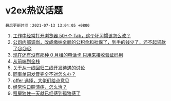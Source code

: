 # v2ex热议话题

`最后更新时间：2021-07-13 13:04:05 +0800`

1. [工作中经常打开浏览器 50+个 Tab，这个坏习惯该怎么改？](https://www.v2ex.com/t/789057)
1. [公司内部调岗，改成缴纳全额的公积金和社保了，到手的钱少了，还不起贷款了😢😢😢](https://www.v2ex.com/t/789168)
1. [现在还有没有那种 0 月租的电话卡
只用来接收验证码用](https://www.v2ex.com/t/789011)
1. [从前端到全栈](https://www.v2ex.com/t/789108)
1. [关于从一线回归二线开发待遇的讨论](https://www.v2ex.com/t/789008)
1. [同事单词发音完全不对怎么办？](https://www.v2ex.com/t/789173)
1. [offer 选择，大佬们给点意见](https://www.v2ex.com/t/789019)
1. [经常性口腔溃疡，怎么治？](https://www.v2ex.com/t/789010)
1. [租房独住一天就已经感到孤独感了](https://www.v2ex.com/t/789144)

